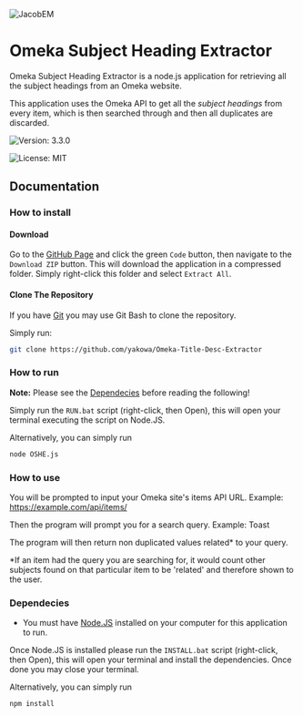 ![JacobEM](https://jacobem.com/assets/media/JacobEM.png)


# Omeka Subject Heading Extractor

Omeka Subject Heading Extractor is a node.js application for retrieving all the subject headings from an Omeka website.

This application uses the Omeka API to get all the *subject headings* from every item, which is then searched through and then all duplicates are discarded.


![Version: 3.3.0](https://img.shields.io/badge/Version-3.3.0-00e0a7)

![License: MIT](https://img.shields.io/badge/License-MIT-776bff)

## Documentation


### How to install

#### Download

Go to the [GitHub Page](https://github.com/yakowa/Omeka-Title-Desc-Extractor) and click the green `Code` button, then navigate to the `Download ZIP` button. This will download the application in a compressed folder. Simply right-click this folder and select `Extract All`.

#### Clone The Repository

If you have [Git](https://git-scm.com/) you may use Git Bash to clone the repository.

Simply run:
```bash
git clone https://github.com/yakowa/Omeka-Title-Desc-Extractor
```


### How to run

**Note:** Please see the [Dependecies](#dependecies) before reading the following!

Simply run the `RUN.bat` script (right-click, then Open), this will open your terminal executing the script on Node.JS.

Alternatively, you can simply run
```bash
node OSHE.js
```


### How to use

You will be prompted to input your Omeka site's items API URL. Example: https://example.com/api/items/

Then the program will prompt you for a search query. Example: Toast

The program will then return non duplicated values related* to your query.

*If an item had the query you are searching for, it would count other subjects found on that particular item to be 'related' and therefore shown to the user.

### Dependecies

* You must have [Node.JS](https://nodejs.org/) installed on your computer for this application to run.

Once Node.JS is installed please run the `INSTALL.bat` script (right-click, then Open), this will open your terminal and install the dependencies. Once done you may close your terminal.

Alternatively, you can simply run
```bash
npm install
```